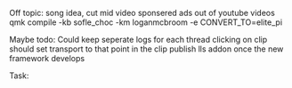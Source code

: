 Off topic:
    song idea, cut mid video sponsered ads out of youtube videos
    qmk compile -kb sofle_choc -km loganmcbroom -e CONVERT_TO=elite_pi

Maybe todo:
    Could keep seperate logs for each thread
    clicking on clip should set transport to that point in the clip
    publish lls addon once the new framework develops
 
Task:
        
